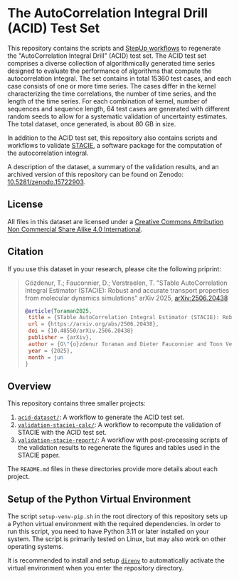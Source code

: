 # The AutoCorrelation Integral Drill (ACID) Test Set

This repository contains the scripts and
[StepUp workflows](https://reproducible-reporting.github.io/stepup-core/stable/)
to regenerate the "AutoCorrelation Integral Drill" (ACID) test set.
The ACID test set comprises a diverse collection of algorithmically generated time series
designed to evaluate the performance of algorithms that compute the autocorrelation integral.
The set contains in total 15360 test cases, and each case consists of one or more time series.
The cases differ in the kernel characterizing the time correlations, the number of time series,
and the length of the time series.
For each combination of kernel, number of sequences and sequence length,
64 test cases are generated with different random seeds
to allow for a systematic validation of uncertainty estimates.
The total dataset, once generated, is about 80 GB in size.

In addition to the ACID test set, this repository also contains scripts and workflows
to validate [STACIE](https://molmod.github.io/stacie/),
a software package for the computation of the autocorrelation integral.

A description of the dataset, a summary of the validation results,
and an archived version of this repository can be found on Zenodo:
[10.5281/zenodo.15722903](https://doi.org/10.5281/zenodo.15722903).

## License

All files in this dataset are licensed under a
[Creative Commons Attribution Non Commercial Share Alike 4.0 International](https://creativecommons.org/licenses/by-nc-sa/4.0/legalcode).

## Citation

If you use this dataset in your research, please cite the following priprint:

> Gözdenur, T.; Fauconnier, D.; Verstraelen, T.
> "STable AutoCorrelation Integral Estimator (STACIE): Robust and accurate transport properties from molecular dynamics simulations"
> arXiv 2025, [arXiv:2506.20438](https://arxiv.org/abs/2506.20438)
>
> ```bibtex
> @article{Toraman2025,
>  title = {STable AutoCorrelation Integral Estimator (STACIE): Robust and accurate transport properties from molecular dynamics simulations},
>  url = {https://arxiv.org/abs/2506.20438},
>  doi = {10.48550/arXiv.2506.20438}
>  publisher = {arXiv},
>  author = {G\"{o}zdenur Toraman and Dieter Fauconnier and Toon Verstraelen},
>  year = {2025},
>  month = jun
> }
> ```

## Overview

This repository contains three smaller projects:

1. [`acid-dataset/`](acid-dataset/):
   A workflow to generate the ACID test set.
1. [`validation-staciei-calc/`](validation-stacie-calc/):
   A workflow to recompute the validation of STACIE with the ACID test set.
1. [`validation-stacie-report/`](validation-stacie-report/):
   A workflow with post-processing scripts of the validation results
   to regenerate the figures and tables used in the STACIE paper.

The `README.md` files in these directories provide more details about each project.

## Setup of the Python Virtual Environment

The script `setup-venv-pip.sh` in the root directory of this repository
sets up a Python virtual environment with the required dependencies.
In order to run this script, you need to have Python 3.11 or later installed on your system.
The script is primarily tested on Linux, but may also work on other operating systems.

It is recommended to install and setup [`direnv`](https://direnv.net/)
to automatically activate the virtual environment when you enter the repository directory.
